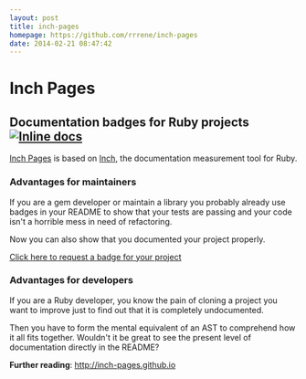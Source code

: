 ```yaml
---
layout: post
title: inch-pages
homepage: https://github.com/rrrene/inch-pages
date: 2014-02-21 08:47:42
---
```

# Inch Pages

## Documentation badges for Ruby projects [![Inline docs](http://inch-pages.github.io/public/images/badge-example.png)](http://inch-pages.github.io)

[Inch Pages](http://inch-pages.github.io) is based on [Inch](http://trivelop.de/inch), the documentation measurement tool for Ruby.

### Advantages for maintainers

If you are a gem developer or maintain a library you probably already use badges in your README to show that your tests are passing and your code isn't a horrible mess in need of refactoring.

Now you can also show that you documented your project properly.

[Click here to request a badge for your project](http://inch-pages.github.io/participate?github)

### Advantages for developers

If you are a Ruby developer, you know the pain of cloning a project you want to improve just to find out that it is completely undocumented.

Then you have to form the mental equivalent of an AST to comprehend how it all fits together. Wouldn't it be great to see the present level of documentation directly in the README?


**Further reading**: http://inch-pages.github.io

